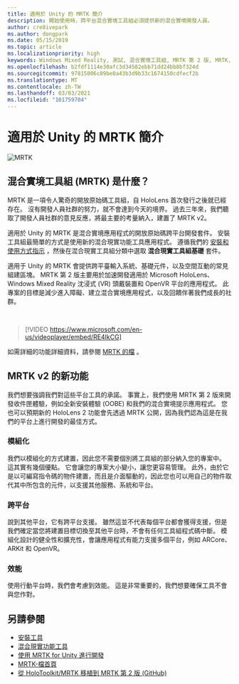 ```yaml
---
title: 適用於 Unity 的 MRTK 簡介
description: 開始使用時，跨平台混合實境工具組必須提供新的混合實境開發人員。
author: cre8ivepark
ms.author: dongpark
ms.date: 05/15/2019
ms.topic: article
ms.localizationpriority: high
keywords: Windows Mixed Reality, 測試, 混合實境工具組, MRTK 第 2 版, MRTK, 工具, SDK, HoloLens, HoloLens 2, 混合實境頭戴式裝置, windows 混合實境頭戴式裝置, 虛擬實境頭戴式裝置, 跨平台
ms.openlocfilehash: b2fdf1114e30afc3d34582ebb71dd24bb8bf324d
ms.sourcegitcommit: 97815006c09be0a43b3d9b33c1674150cdfecf2b
ms.translationtype: MT
ms.contentlocale: zh-TW
ms.lasthandoff: 03/03/2021
ms.locfileid: "101759704"
---
```

# <a name="introducing-mrtk-for-unity"></a>適用於 Unity 的 MRTK 簡介

![MRTK](../../design/images/MRTK_UX_Hero.png)

## <a name="what-is-mixed-reality-toolkit-mrtk"></a>混合實境工具組 (MRTK) 是什麼？

MRTK 是一項令人驚奇的開放原始碼工具組，自 HoloLens 首次發行之後就已經存在。 沒有開發人員社群的努力，就不會達到今天的境界。 過去三年來，我們聽取了開發人員社群的意見反應，將最主要的考量納入，建置了 MRTK v2。  

適用於 Unity 的 MRTK 是混合實境應用程式的開放原始碼跨平台開發套件。 安裝工具組最簡單的方式是使用新的混合現實功能工具應用程式。 遵循我們的 [安裝和使用方式指示](welcome-to-mr-feature-tool.md) ，然後在混合現實工具組分類中選取 **混合現實工具組基礎** 套件。 

適用于 Unity 的 MRTK 會提供跨平臺輸入系統、基礎元件，以及空間互動的常見組建區塊。 MRTK 第 2 版主要用於加速開發適用於 Microsoft HoloLens、Windows Mixed Reality 沈浸式 (VR) 頭戴裝置和 OpenVR 平台的應用程式。 此專案的目標是減少進入障礙、建立混合實境應用程式，以及回饋伴著我們成長的社群。

<br>

> [!VIDEO https://www.microsoft.com/en-us/videoplayer/embed/RE4IkCG]

如需詳細的功能詳細資料，請參閱 [MRTK 的檔](https://docs.microsoft.com/windows/mixed-reality/mrtk-docs/) 。

## <a name="new-with-mrtk-v2"></a>MRTK v2 的新功能

我們想要強調我們對這些平台工具的承諾。  事實上，我們使用 MRTK 第 2 版來開發收件匣體驗，例如全新安裝體驗 (OOBE) 和我們的混合實境提示應用程式。 您也可以預期新的 HoloLens 2 功能會先透過 MRTK 公開，因為我們認為這是在我們的平台上進行開發的最佳方式。 

### <a name="modular"></a>模組化

我們以模組化的方式建置，因此您不需要個別將工具組的部分納入您的專案中。  這其實有幾個優點。  它會讓您的專案大小變小，讓您更容易管理。  此外，由於它是以可編寫指令碼的物件建置，而且是介面驅動的，因此您也可以用自己的物件取代其中所包含的元件，以支援其他服務、系統和平台。

### <a name="cross-platform"></a>跨平台

說到其他平台，它有跨平台支援。  雖然這並不代表每個平台都會獲得支援，但是我們確定當您將建置目標切換至其他平台時，不會有任何工具組程式碼中斷。  模組化設計的健全性和擴充性，會讓應用程式有能力支援多個平台，例如 ARCore、ARKit 和 OpenVR。

### <a name="performant"></a>效能

使用行動平台時，我們會考慮到效能。  這是非常重要的，我們想要確保工具不會與您作對。

## <a name="see-also"></a>另請參閱

* [安裝工具](../install-the-tools.md)
* [混合現實功能工具](welcome-to-mr-feature-tool.md)
* [使用 MRTK for Unity 進行開發](unity-development-overview.md)
* [MRTK-檔首頁](https://docs.microsoft.com/windows/mixed-reality/mrtk-docs/)
* [從 HoloToolkit/MRTK 移植到 MRTK 第 2 版 (GitHub)](https://docs.microsoft.com/windows/mixed-reality/mrtk-docs/updates-deployment/hrtk-to-mrtk-porting-guide.md)
